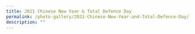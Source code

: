 ```yaml
---
title: 2021 Chinese New Year & Total Defence Day
permalink: /photo-gallery/2021-Chinese-New-Year-and-Total-Defence-Day/
description: ""
---
```

